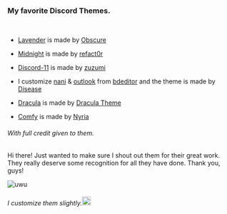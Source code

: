 ### My favorite Discord Themes.
<br>




- [Lavender](https://github.com/Lavender-Discord/Lavender/blob/main/dev.css) is made by [Obscure](https://github.com/Obscure-Git)

- [Midnight](https://github.com/refact0r/midnight-discord/blob/master/midnight.theme.css) is made by [refact0r](https://github.com/refact0r)

- [Discord-11](https://github.com/zuzumi-f/Discord-11/blob/main/Discord11.theme.css) is made by [zuzumi](https://github.com/zuzumi-f)

- I customize [nani](https://github.com/Ruhannn/discord-theme/blob/main/nani.theme.css) & [outlook](https://github.com/Ruhannn/discord-theme/blob/main/outlook.theme.css) from [bdeditor](https://bdeditor.dev/theme/solana)
and the theme is made by [Disease](https://github.com/maenDisease)

- [Dracula](https://github.com/dracula/betterdiscord) is made by 
[Dracula Theme](https://github.com/dracula)

- [Comfy](https://github.com/Comfy-Themes/Discord) is made by [Nyria](https://github.com/NYRI4)










###### With full credit given to them.
Hi there! Just wanted to make sure I shout out them for their great work. They really deserve some recognition for all they have done. Thank you, guys!

![uwu](https://media.tenor.com/p04QAjpOxOUAAAAC/in-love-anime.gif "uwu")

<h6>
I customize them slightly.<img src="https://media.tenor.com/PsqSjsWBQgkAAAAj/yaay-anime.gif" width="20"height="20">
</h6>


